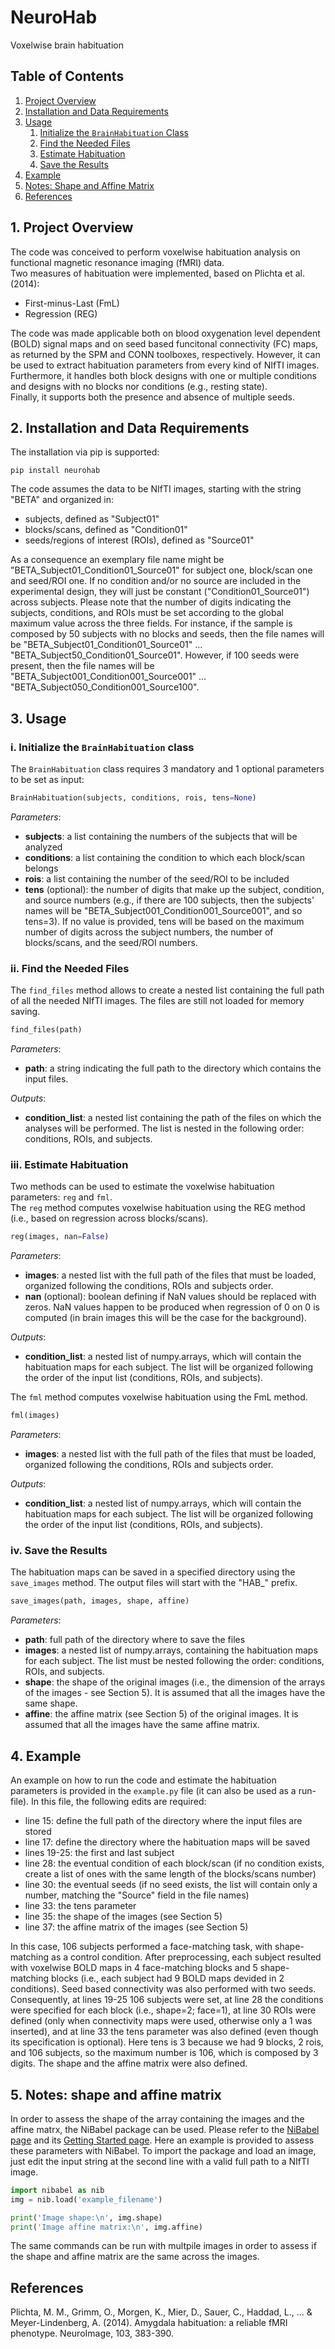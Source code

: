# NeuroHab
 Voxelwise brain habituation

## Table of Contents
1. [Project Overview](#Project_Overview)
2. [Installation and Data Requirements](#Installation)
3. [Usage](#Usage)
   1. [Initialize the ```BrainHabituation``` Class](#Initialize)
   2. [Find the Needed Files](#Find_files)
   3. [Estimate Habituation](#Habituation)
   4. [Save the Results](#Save)
5. [Example](#Example)
6. [Notes: Shape and Affine Matrix](#Notes)
7. [References](#References)

## 1. Project Overview <a name="Project_Overview"></a>
The code was conceived to perform voxelwise habituation analysis on functional magnetic resonance imaging (fMRI) data. \
Two measures of habituation were implemented, based on Plichta et al. (2014):
- First-minus-Last (FmL)
- Regression (REG)

The code was made applicable both on blood oxygenation level dependent (BOLD) signal maps and on seed based funcitonal connectivity (FC) maps, as returned by the SPM and CONN toolboxes, respectively. However, it can be used to extract habituation parameters from every kind of NIfTI images. \
Furthermore, it handles both block designs with one or multiple conditions and designs with no blocks nor conditions (e.g., resting state).\
Finally, it supports both the presence and absence of multiple seeds.

## 2. Installation and Data Requirements <a name="Installation"></a>
The installation via pip is supported:
```
pip install neurohab
```

The code assumes the data to be NIfTI images, starting with the string "BETA" and organized in:
- subjects, defined as "Subject01"
- blocks/scans, defined as "Condition01"
- seeds/regions of interest (ROIs), defined as "Source01"

As a consequence an exemplary file name might be "BETA_Subject01_Condition01_Source01" for subject one, block/scan one and seed/ROI one. If no condition and/or no source are included in the experimental design, they will just be constant ("Condition01_Source01") across subjects. Please note that the number of digits indicating the subjects, conditions, and ROIs must be set according to the global maximum value across the three fields. For instance, if the sample is composed by 50 subjects with no blocks and seeds, then the file names will be "BETA_Subject01_Condition01_Source01" ... "BETA_Subject50_Condition01_Source01". However, if 100 seeds were present, then the file names will be "BETA_Subject001_Condition001_Source001" ... "BETA_Subject050_Condition001_Source100".

## 3. Usage <a name="Usage"></a>

### i. Initialize the ```BrainHabituation``` class <a name="Initialize"></a>
The ```BrainHabituation``` class requires 3 mandatory and 1 optional parameters to be set as input:
```python 
BrainHabituation(subjects, conditions, rois, tens=None)
``` 
*Parameters*:
- **subjects**: a list containing the numbers of the subjects that will be analyzed 
- **conditions**: a list containing the condition to which each block/scan belongs
- **rois**: a list containing the number of the seed/ROI to be included
- **tens** (optional): the number of digits that make up the subject, condition, and source numbers (e.g., if there are 100 subjects, then the subjects' names will be "BETA_Subject001_Condition001_Source001", and so tens=3). If no value is provided, tens will be based on the maximum number of digits across the subject numbers, the number of blocks/scans, and the seed/ROI numbers.

### ii. Find the Needed Files <a name="Find_files"></a>
The ```find_files``` method allows to create a nested list containing the full path of all the needed NIfTI images. The files are still not loaded for memory saving.
```python 
find_files(path)
``` 
*Parameters*:
- **path**: a string indicating the full path to the directory which contains the input files.

*Outputs*:
- **condition_list**: a nested list containing the path of the files on which the analyses will be performed. The list is nested in the following order: conditions, ROIs, and subjects.

### iii. Estimate Habituation <a name="Habituation"></a>
Two methods can be used to estimate the voxelwise habituation parameters: ```reg``` and ```fml```.\
The ```reg``` method computes voxelwise habituation using the REG method (i.e., based on regression across blocks/scans).
```python 
reg(images, nan=False)
``` 
*Parameters*:
- **images**: a nested list with the full path of the files that must be loaded, organized following the conditions, ROIs and subjects order.
- **nan** (optional): boolean defining if NaN values should be replaced with zeros. NaN values happen to be produced when regression of 0 on 0 is computed (in brain images this will be the case for the background).

*Outputs*:
- **condition_list**: a nested list of numpy.arrays, which will contain the habituation maps for each subject. The list will be organized following the order of the input list (conditions, ROIs, and subjects).

The ```fml``` method computes voxelwise habituation using the FmL method.
```python 
fml(images)
``` 
*Parameters*:
- **images**: a nested list with the full path of the files that must be loaded, organized following the conditions, ROIs and subjects order.

*Outputs*:
- **condition_list**: a nested list of numpy.arrays, which will contain the habituation maps for each subject. The list will be organized following the order of the input list (conditions, ROIs, and subjects).

### iv. Save the Results <a name="Save"></a>
The habituation maps can be saved in a specified directory using the ```save_images``` method. The output files will start with the "HAB_" prefix.
```python 
save_images(path, images, shape, affine)
``` 
*Parameters*:
- **path**: full path of the directory where to save the files
- **images**: a nested list of numpy.arrays, containing the habituation maps for each subject. The list must be nested following the order: conditions, ROIs, and subjects.
- **shape**: the shape of the original images (i.e., the dimension of the arrays of the images - see Section 5). It is assumed that all the images have the same shape. 
- **affine**: the affine matrix (see Section 5) of the original images. It is assumed that all the images have the same affine matrix.

## 4. Example <a name="Example"></a>
An example on how to run the code and estimate the habituation parameters is provided in the ```example.py``` file (it can also be used as a run-file). In this file, the following edits are required:
- line 15: define the full path of the directory where the input files are stored
- line 17: define the directory where the habituation maps will be saved
- lines 19-25: the first and last subject
- line 28: the eventual condition of each block/scan (if no condition exists, create a list of ones with the same length of the blocks/scans number)
- line 30: the eventual seeds (if no seed exists, the list will contain only a number, matching the "Source" field in the file names)
- line 33: the tens parameter
- line 35: the shape of the images (see Section 5)
- line 37: the affine matrix of the images (see Section 5)

In this case, 106 subjects performed a face-matching task, with shape-matching as a control condition. After preprocessing, each subject resulted with voxelwise BOLD maps in 4 face-matching blocks and 5 shape-matching blocks (i.e., each subject had 9 BOLD maps devided in 2 conditions). Seed based connectivity was also performed with two seeds. Consequently, at lines 19-25 106 subjects were set, at line 28 the conditions were specified for each block (i.e., shape=2; face=1), at line 30 ROIs were defined (only when connectivity maps were used, otherwise only a 1 was inserted), and at line 33 the tens parameter was also defined (even though its specification is optional). Here tens is 3 because we had 9 blocks, 2 rois, and 106 subjects, so the maximum number is 106, which is composed by 3 digits. The shape and the affine matrix were also defined.

## 5. Notes: shape and affine matrix <a name="Notes"></a>
In order to assess the shape of the array containing the images and the affine matrx, the NiBabel package can be used. Please refer to the [NiBabel page](https://nipy.org/nibabel/) and its [Getting Started page](https://nipy.org/nibabel/gettingstarted.html). Here an example is provided to assess these parameters with NiBabel. To import the package and load an image, just edit the input string at the second line with a valid full path to a NIfTI image.
```python 
import nibabel as nib
img = nib.load('example_filename')

print('Image shape:\n', img.shape)
print('Image affine matrix:\n', img.affine)
```
The same commands can be run with multpile images in order to assess if the shape and affine matrix are the same across the images.

## References <a name="References"></a>
Plichta, M. M., Grimm, O., Morgen, K., Mier, D., Sauer, C., Haddad, L., ... & Meyer-Lindenberg, A. (2014). Amygdala habituation: a reliable fMRI phenotype. NeuroImage, 103, 383-390.